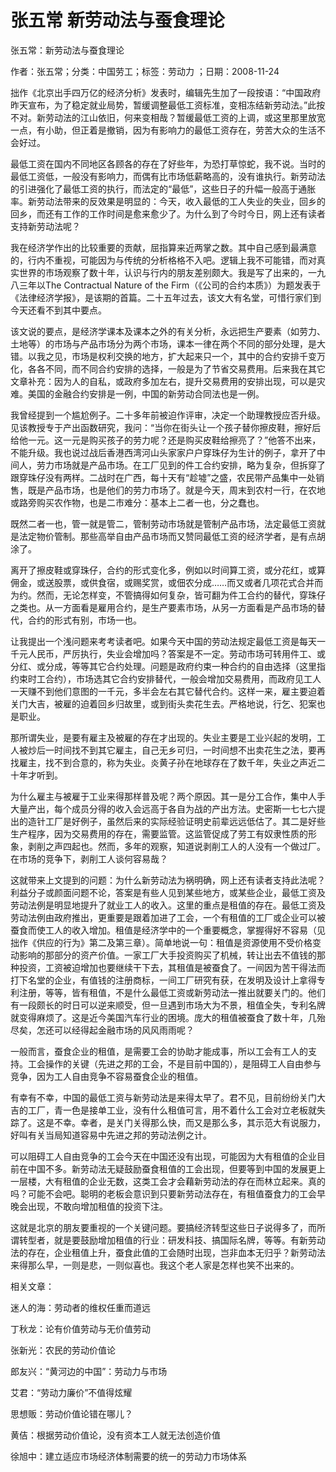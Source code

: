 # 张五常  新劳动法与蚕食理论  
  
张五常：新劳动法与蚕食理论  
作者：张五常；分类：中国劳工；标签：劳动力 ；日期：2008-11-24  
拙作《北京出手四万亿的经济分析》发表时，编辑先生加了一段按语：“中国政府昨天宣布，为了稳定就业局势，暂缓调整最低工资标准，变相冻结新劳动法。”此按不对。新劳动法的江山依旧，何来变相哉？暂缓最低工资的上调，或这里那里放宽一点，有小助，但正着是撤销，因为有影响力的最低工资存在，劳苦大众的生活不会好过。  
最低工资在国内不同地区各顾各的存在了好些年，为恐打草惊蛇，我不说。当时的最低工资低，一般没有影响力，而偶有比市场低薪略高的，没有谁执行。新劳动法的引进强化了最低工资的执行，而法定的“最低”，这些日子的升幅一般高于通胀率。新劳动法带来的反效果是明显的：今天，收入最低的工人失业的失业，回乡的回乡，而还有工作的工作时间是愈来愈少了。为什么到了今时今日，网上还有读者支持新劳动法呢？  
我在经济学作出的比较重要的贡献，屈指算来近两掌之数。其中自己感到最满意的，行内不重视，可能因为与传统的分析格格不入吧。逻辑上我不可能错，而对真实世界的市场观察了数十年，认识与行内的朋友差别颇大。我是写了出来的，一九八三年以The Contractual Nature of the Firm（《公司的合约本质》）为题发表于《法律经济学报》，是该期的首篇。二十五年过去，该文大有名堂，可惜行家们到今天还看不到其中要点。  
该文说的要点，是经济学课本及课本之外的有关分析，永远把生产要素（如劳力、土地等）的市场与产品市场分为两个市场，课本一律在两个不同的部分处理，是大错。以我之见，市场是权利交换的地方，扩大起来只一个，其中的合约安排千变万化，各各不同，而不同合约安排的选择，一般是为了节省交易费用。后来我在其它文章补充：因为人的自私，或政府多加左右，提升交易费用的安排出现，可以是灾难。美国的金融合约安排是一例，中国的新劳动合同法也是一例。  
我曾经提到一个尴尬例子。二十多年前被迫作评审，决定一个助理教授应否升级。见该教授专于产出函数研究，我问：“当你在街头让一个孩子替你擦皮鞋，擦好后给他一元。这一元是购买孩子的劳力呢？还是购买皮鞋给擦亮了？”他答不出来，不能升级。我也说过战后香港西湾河山头家家户户穿珠仔为生计的例子，拿开了中间人，劳力市场就是产品市场。在工厂见到的件工合约安排，略为复杂，但拆穿了跟穿珠仔没有两样。二战时在广西，每十天有“趁墟”之盛，农民带产品集中一处销售，既是产品市场，也是他们的劳力市场了。就是今天，周末到农村一行，在农地或路旁购买农作物，也是二市难分：基本上二者一也，分之蠢也。  
既然二者一也，管一就是管二，管制劳动市场就是管制产品市场，法定最低工资就是法定物价管制。那些高举自由产品市场而又赞同最低工资的经济学者，是有点胡涂了。  
离开了擦皮鞋或穿珠仔，合约的形式变化多，例如以时间算工资，或分花红，或算佣金，或送股票，或供食宿，或赐奖赏，或佃农分成……而又或者几项花式合并而为约。然而，无论怎样变，不管搞得如何复杂，皆可翻为件工合约的替代，穿珠仔之类也。从一方面看是雇用合约，是生产要素市场，从另一方面看是产品市场的替代，合约的形式有别，市场一也。  
让我提出一个浅问题来考考读者吧。如果今天中国的劳动法规定最低工资是每天一千元人民币，严厉执行，失业会增加吗？答案是不一定。劳动市场可转用件工、或分红、或分成，等等其它合约处理。问题是政府约束一种合约的自由选择（这里指约束时工合约），市场选其它合约安排替代，一般会增加交易费用，而政府见工人一天赚不到他们意图的一千元，多半会左右其它替代合约。这样一来，雇主要迫着关门大吉，被雇的迫着回乡归故里，或到街头卖花生去。严格地说，行乞、犯案也是职业。  
那所谓失业，是要有雇主及被雇的存在才出现的。失业主要是工业兴起的发明，工人被炒后一时间找不到其它雇主，自己无乡可归，一时间想不出卖花生之法，要再找雇主，找不到合意的，称为失业。炎黄子孙在地球存在了数千年，失业之声近二十年才听到。  
为什么雇主与被雇于工业来得那样普及呢？两个原因。其一是分工合作，集中人手大量产出，每个成员分得的收入会远高于各自为战的产出方法。史密斯一七七六提出的造针工厂是好例子，虽然后来的实际经验证明史前辈远远低估了。其二是好些生产程序，因为交易费用的存在，需要监管。这监管促成了劳工有奴隶性质的形象，剥削之声四起也。然而，多年的观察，知道说剥削工人的人没有一个做过厂。在市场的竞争下，剥削工人谈何容易哉？  
这就带来上文提到的问题：为什么新劳动法为祸明确，网上还有读者支持此法呢？利益分子或颜面问题不论，答案是有些人见到某些地方，或某些企业，最低工资及劳动法例是明显地提升了就业工人的收入。这里的重点是租值的存在。最低工资及劳动法例由政府推出，更重要是跟着加进了工会，一个有租值的工厂或企业可以被蚕食而使工人的收入增加。租值是经济学中的一个重要概念，掌握得好不容易（见拙作《供应的行为》第二及第三章）。简单地说一句：租值是资源使用不受价格变动影响的那部分的资产价值。一家工厂大手投资购买了机械，转让出去不值钱的那种投资，工资被迫增加也要继续干下去，其租值是被蚕食了。一间因为苦干得法而打下名堂的企业，有值钱的注册商标，一间工厂研究有获，在发明及设计上拿得专利注册，等等，皆有租值，不是什么最低工资或新劳动法一推出就要关门的。他们有一段颇长的时日可以逆来顺受，但一旦遇到市场大为不景，租值全失，专利名牌就变得麻烦了。这是近今美国汽车行业的困境。庞大的租值被蚕食了数十年，几殆尽矣，怎还可以经得起金融市场的风风雨雨呢？  
一般而言，蚕食企业的租值，是需要工会的协助才能成事，所以工会有工人的支持。工会操作的关键（先进之邦的工会，不是目前中国的），是阻碍工人自由参与竞争，因为工人自由竞争不容易蚕食企业的租值。  
有幸有不幸，中国的最低工资与新劳动法是来得太早了。君不见，目前纷纷关门大吉的工厂，青一色是接单工业，没有什么租值可言，用不着什么工会对立老板就失踪了。这是不幸。幸者，是关门关得那么快，而又是那么多，其示范大有说服力，好叫有关当局知道容易中先进之邦的劳动法例之计。  
可以阻碍工人自由竞争的工会今天在中国还没有出现，可能因为大有租值的企业目前在中国不多。新劳动法无疑鼓励蚕食租值的工会出现，但要等到中国的发展更上一层楼，大有租值的企业无数，这类工会才会藉新劳动法的存在而林立起来。真的吗？可能不会吧。聪明的老板会意识到只要新劳动法存在，有租值蚕食力的工会早晚会出现，不敢向增加租值的投资下注。  
这就是北京的朋友要重视的一个关键问题。要搞经济转型这些日子说得多了，而所谓转型者，就是要鼓励增加租值的行业：研发科技、搞国际名牌，等等。有新劳动法的存在，企业租值上升，蚕食此值的工会随时出现，岂非血本无归乎？新劳动法来得那么早，一则是悲，一则似喜也。我这个老人家是怎样也笑不出来的。  
  
相关文章：  
迷人的海：劳动者的维权任重而道远  
丁秋龙：论有价值劳动与无价值劳动  
张新光：农民的劳动价值论  
郎友兴：“黄河边的中国”：劳动力与市场  
艾君：“劳动力廉价”不值得炫耀  
思想贩：劳动价值论错在哪儿？  
黄佶：根据劳动价值论，没有资本工人就无法创造价值  
徐旭中：建立适应市场经济体制需要的统一的劳动力市场体系